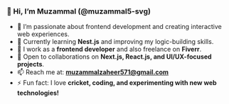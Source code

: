 ### 👋 Hi, I’m Muzammal (@muzammal5-svg)  

- 👀 I’m passionate about frontend development and creating interactive web experiences.  
- 🌱 Currently learning **Nest.js** and improving my logic-building skills.  
- 💼 I work as a **frontend developer** and also freelance on **Fiverr**.  
- 💞️ Open to collaborations on **Next.js, React.js, and UI/UX-focused projects**.  
- 📫 Reach me at: **muzammalzaheer571@gmail.com**  
- ⚡ Fun fact: I love **cricket, coding, and experimenting with new web technologies!**  
